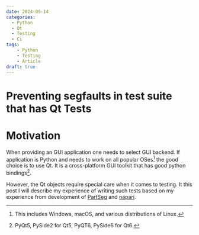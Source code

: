 ```yaml
---
date: 2024-09-14
categories:
  - Python
  - Qt
  - Testing 
  - Ci
tags:
    - Python
    - Testing
    - Article
draft: true
---
```


# Preventing segfaults in test suite that has Qt Tests

# Motivation

When providing an GUI application one needs to select GUI backend. 
If application is Python and needs to work on all popular OSes[^1]
the good choice is to use Qt. It is a cross-platform GUI toolkit that
has good python bindings[^2].

However, the Qt objects require special care when it comes to testing. 
It this post I will describe my experience of writing such tests based on 
my experience from development of [PartSeg](https://partseg.github.io/) 
and [napari](https://napari.org/).




[^1]: This includes Windows, macOS, and various distributions of Linux.
[^2]: PyQt5, PySide2 for Qt5, PyQT6, PySide6 for Qt6.